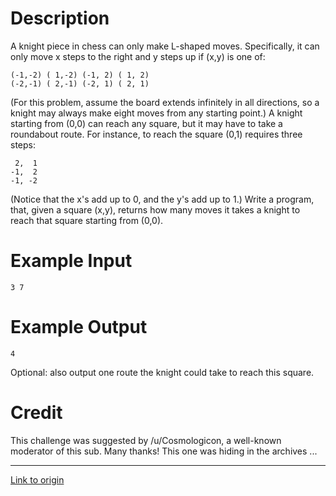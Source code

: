 # Description

A knight piece in chess can only make L-shaped moves. Specifically, it can only move x steps to the right and y steps up if (x,y) is one of:

    (-1,-2) ( 1,-2) (-1, 2) ( 1, 2)
    (-2,-1) ( 2,-1) (-2, 1) ( 2, 1)

(For this problem, assume the board extends infinitely in all directions, so a knight may always make eight moves from any starting point.) A knight starting from (0,0) can reach any square, but it may have to take a roundabout route. For instance, to reach the square (0,1) requires three steps:

     2,  1
    -1,  2
    -1, -2

(Notice that the x's add up to 0, and the y's add up to 1.) Write a program, that, given a square (x,y), returns how many moves it takes a knight to reach that square starting from (0,0).

# Example Input

    3 7

# Example Output

    4

Optional: also output one route the knight could take to reach this square.

# Credit

This challenge was suggested by /u/Cosmologicon, a well-known moderator of this sub. Many thanks! This one was hiding in the archives ...

---

[Link to origin](https://www.reddit.com/r/dailyprogrammer/6coqwk)